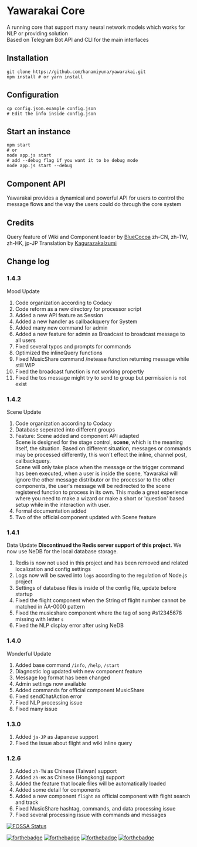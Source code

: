 # Yawarakai Core

A running core that support many neural network models which works for NLP or providing solution   
Based on Telegram Bot API and CLI for the main interfaces

## Installation
```
git clone https://github.com/hanamiyuna/yawarakai.git
npm install # or yarn install
```

## Configuration
```
cp config.json.example config.json
# Edit the info inside config.json
```

## Start an instance
```
npm start
# or
node app.js start
# add --debug flag if you want it to be debug mode
node app.js start --debug
```

## Component API

Yawarakai provides a dynamical and powerful API for users to control the message flows and the way the users could do through the core system

## Credits

Query feature of Wiki and Component loader by [BlueCocoa](https://github.com/BlueCocoa)
zh-CN, zh-TW, zh-HK, jp-JP Translation by [KagurazakaIzumi](https://github.com/KagurazakaIzumi)

## Change log

### 1.4.3
Mood Update
1. Code organization according to Codacy
2. Code reform as a new directory for processor script
3. Added a new API feature as Session
4. Added a new handler as callbackquery for System
5. Added many new command for admin
6. Added a new feature for admin as Broadcast to broadcast message to all users
7. Fixed several typos and prompts for commands
8. Optimized the inlineQuery functions
9. Fixed MusicShare command /netease function returning message while still WIP
10. Fixed the broadcast function is not working propertly
11. Fixed the tos message might try to send to group but permission is not exist

### 1.4.2
Scene Update
1. Code organization according to Codacy
2. Database seperated into different groups
3. Feature: Scene added and component API adapted   
Scene is designed for the stage control, **scene**, which is the meaning itself,
the situation. Based on different situation, messages or commands may be
processed differently, this won't effect the inline, channel post, callbackquery.   
Scene will only take place when the message or the trigger command has been 
executed, when a user is inside the scene, Yawarakai will ignore the other
message distributor or the processor to the other components, the user's
message will be redirected to the scene registered function to process in its
own.
This made a great experience where you need to make a wizard or make a short or
'question' based setup while in the interaction with user.
4. Formal documentation added
5. Two of the official component updated with Scene feature   

### 1.4.1
Data Update
**Discontinued the Redis server support of this project.**
We now use NeDB for the local database storage.   
1. Redis is now not used in this project and has been removed and related localization and config settings
2. Logs now will be saved into `logs` according to the regulation of Node.js project
3. Settings of database files is inside of the config file, update before startup
4. Fixed the flight component when the String of flight number cannot be matched in AA-0000 pattern
5. Fixed the musicshare component where the tag of song #s12345678 missing with letter `s`
6. Fixed the NLP display error after using NeDB

### 1.4.0
Wonderful Update
1. Added base command `/info`, `/help`, `/start`
2. Diagnostic log updated with new component feature
3. Message log format has been changed
4. Admin settings now available
5. Added commands for official component MusicShare
6. Fixed sendChatAction error
7. Fixed NLP processing issue
8. Fixed many issue   
   
### 1.3.0
1. Added `ja-JP` as Japanese support
2. Fixed the issue about flight and wiki inline query

### 1.2.6
1. Added `zh-TW` as Chinese (Taiwan) support
2. Added `zh-HK` as Chinese (Hongkong) support
3. Added the feature that locale files will be automatically loaded
4. Added some detail for components
5. Added a new component `flight` as official component with flight search and track
6. Fixed MusicShare hashtag, commands, and data processing issue
7. Fixed several processing issue with commands and messages

[![FOSSA Status](https://app.fossa.com/api/projects/git%2Bgithub.com%2Fhanamiyuna%2Fyawarakai.svg?type=large)](https://app.fossa.com/projects/git%2Bgithub.com%2Fhanamiyuna%2Fyawarakai?ref=badge_large)

[![forthebadge](https://forthebadge.com/images/badges/contains-cat-gifs.svg)]()  [![forthebadge](https://forthebadge.com/images/badges/built-with-love.svg)]()  [![forthebadge](https://forthebadge.com/images/badges/made-with-javascript.svg)]()  [![forthebadge](https://forthebadge.com/images/badges/just-plain-nasty.svg)]()
